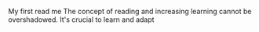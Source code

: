 My first read me
The concept of reading and increasing learning cannot be overshadowed.
It's crucial to learn and adapt
